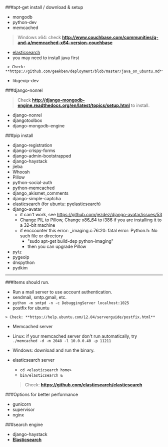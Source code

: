 ###apt-get install / download & setup
*   mongodb
*   python-dev
*   memcached

   > Windows x64: check **http://www.couchbase.com/communities/q-and-a/memcached-x64-version-couchbase**

*   [elasticsearch](https://github.com/elasticsearch/elasticsearch)
   *   you may need to install java first

     > Check: **https://github.com/geekben/deployment/blob/master/java_on_ubuntu.md**
     
*   libgeoip-dev

###django-nonrel
  > Check **http://django-mongodb-engine.readthedocs.org/en/latest/topics/setup.html** to install.

* django-nonrel
* djangotoolbox
* django-mongodb-engine


###pip install
* django-registration
* django-crispy-forms
* django-admin-bootstrapped
* django-haystack
* jieba
* Whoosh
* Pillow
* python-social-auth
* python-memcached
* django_akismet_comments
* django-simple-captcha
* elasticsearch (for ubuntu: pyelasticsearch)
* django-avatar
   * if can't work, see https://github.com/jezdez/django-avatar/issues/53
   * Change PIL to Pillow,  Change x86_64 to i386 if you are installing it to a 32-bit machine
   * if enccounter this error: _imaging.c:76:20: fatal error: Python.h: No such file or directory
     * "sudo apt-get build-dep python-imaging"
     * then you can upgrade Pillow
* pytz
* pygeoip
* dnspython
* pydkim

-----
###Items should run.
*   Run a mail server to use account authentication.
   * sendmail, smtp.gmail, etc. 
   * `python -m smtpd -n -c DebuggingServer localhost:1025`
   * postfix for ubuntu

    > Check: **https://help.ubuntu.com/12.04/serverguide/postfix.html**

*   Memcached server
   * Linux: if your memcached server don't run automatically, try `./memcached -d -m 2048 -l 10.0.0.40 -p 11211`
   * Windows: download and run the binary.

*  elasticsearch server
   * `cd <elasticsearch home>`
   * `bin/elasticsearch &`

    > Check: **https://github.com/elasticsearch/elasticsearch**

###Options for better performance
* gunicorn
* supervisor
* nginx

###search engine
* django-haystack
* **[Elasticsearch](http://www.elasticsearch.org/overview/elkdownloads/)**
